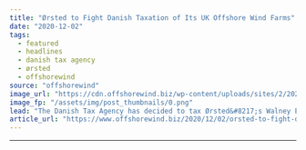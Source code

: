 ```yaml
---
title: "Ørsted to Fight Danish Taxation of Its UK Offshore Wind Farms"
date: "2020-12-02"
tags: 
  - featured
  - headlines
  - danish tax agency
  - ørsted
  - offshorewind
source: "offshorewind"
image_url: "https://cdn.offshorewind.biz/wp-content/uploads/sites/2/2020/12/02090040/Hornsea-One_Orsted.png"
image_fp: "/assets/img/post_thumbnails/0.png"
lead: "The Danish Tax Agency has decided to tax Ørsted&#8217;s Walney Extension and Hornsea One"
article_url: "https://www.offshorewind.biz/2020/12/02/orsted-to-fight-danish-taxation-of-its-uk-offshore-wind-farms/"
---
```


---
